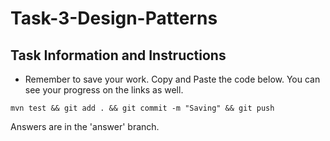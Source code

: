 # Task-3-Design-Patterns
## Task Information and Instructions

 - Remember to save your work. Copy and Paste the code below. You can see your progress on the links as well.
```shell 
mvn test && git add . && git commit -m "Saving" && git push
```

Answers are in the 'answer' branch.

